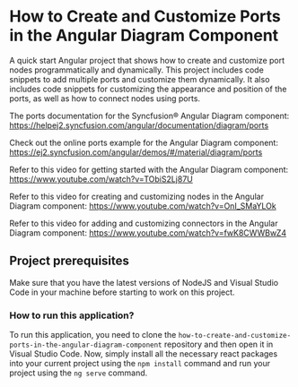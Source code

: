 # How to Create and Customize Ports in the Angular Diagram Component

A quick start Angular project that shows how to create and customize port nodes programmatically and dynamically. This project includes code snippets to add multiple ports and customize them dynamically. It also includes code snippets for customizing the appearance and position of the ports, as well as how to connect nodes using ports.

The ports documentation for the Syncfusion&reg; Angular Diagram component: 
https://helpej2.syncfusion.com/angular/documentation/diagram/ports

Check out the online ports example for the Angular Diagram component: 
https://ej2.syncfusion.com/angular/demos/#/material/diagram/ports 

Refer to this video for getting started with the Angular Diagram component:
https://www.youtube.com/watch?v=TObiS2Lj87U 

Refer to this video for creating and customizing nodes in the Angular Diagram component:
https://www.youtube.com/watch?v=OnI_SMaYLOk

Refer to this video for adding and customizing connectors in the Angular Diagram component:
https://www.youtube.com/watch?v=fwK8CWWBwZ4

## Project prerequisites

Make sure that you have the latest versions of NodeJS and Visual Studio Code in your machine before starting to work on this project.

### How to run this application?

To run this application, you need to clone the `how-to-create-and-customize-ports-in-the-angular-diagram-component` repository and then open it in Visual Studio Code. Now, simply install all the necessary react packages into your current project using the `npm install` command and run your project using the `ng serve` command.
